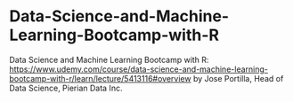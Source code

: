 # Data-Science-and-Machine-Learning-Bootcamp-with-R
Data Science and Machine Learning Bootcamp with R:  https://www.udemy.com/course/data-science-and-machine-learning-bootcamp-with-r/learn/lecture/5413116#overview by Jose Portilla, Head of Data Science, Pierian Data Inc.
